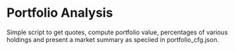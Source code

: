 # Portfolio Analysis
Simple script to get quotes, compute portfolio value, percentages of various holdings 
and present a market summary as speciied in portfolio_cfg.json.
